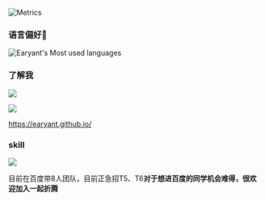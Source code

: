 ![Metrics](https://metrics.lecoq.io/earyantLe?template=classic&isocalendar=1&introduction=1&people=1&lines=1&isocalendar.duration=half-year&introduction.title=true&people.limit=24&people.size=28&people.types=followers%2C%20following&people.identicons=false&people.shuffle=false&config.timezone=Asia%2FShanghai)




### 语言偏好👋

![Earyant's Most used languages](https://github-readme-stats.vercel.app/api/top-langs?username=EaryantLe&show_icons=true&count_private=true&theme=gotham)

### 了解我

![](https://img.shields.io/badge/dynamic/json?color=da282a&label=%E7%9F%A5%E4%B9%8E%7CEaryant%E4%BB%93%E5%BA%93&query=%24.data.totalSubs&url=https%3A%2F%2Fapi.spencerwoo.com%2Fsubstats%2F%3Fsource%3Dzhihu%26queryKey%3Dlirui940403%26source%3Dgithub%26queryKey%3DearyantLe)

![](https://visitor-badge.glitch.me/badge?page_id=earyantLe)

https://earyant.github.io/



### skill

![](https://img.shields.io/badge/python-3.9-orange?style=for-the-badge&logo=python&logoColor=orange)



目前在百度带8人团队，目前正急招T5、T6**对于想进百度的同学机会难得，很欢迎加入一起折腾**




